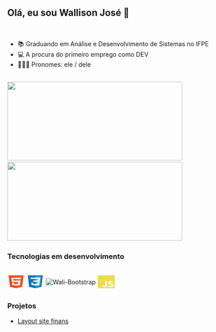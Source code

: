 ## Olá, eu sou Wallison José 👋
</br>

- 📚 Graduando em Análise e Desenvolvimento de Sistemas no IFPE 
- 💻 A procura do primeiro emprego como DEV 
- 👨🏿‍💻 Pronomes: ele / dele
</br>
<div display = "flex ">
 <img height= 180px width= 400px src ='https://github-readme-stats.vercel.app/api?username=wallisonjose&count_private=true&show_icons=true&show_icons=true&theme=tokyonight'>
 <img height= 180px width= 400px  src ='https://github-readme-stats.vercel.app/api/top-langs/?username=wallisonjose&repo=github-readme-stats&count_private=true&show_icons=true&show_icons=true&theme=tokyonight&layout=compact'>
</div>

### Tecnologias em desenvolvimento
<div style="display: inline_block"><br>
  <img align="center" alt="Wali-HTML" height="30" width="40" src="https://raw.githubusercontent.com/devicons/devicon/master/icons/html5/html5-original.svg">
  <img align="center" alt="Wali-CSS" height="30" width="40" src="https://raw.githubusercontent.com/devicons/devicon/master/icons/css3/css3-original.svg">
  <img align="center" alt="Wali-Bootstrap" height="30" width="40" src="https://cdn.jsdelivr.net/gh/devicons/devicon/icons/bootstrap/bootstrap-plain.svg" />
  <img align="center" alt="Wali-Js" height="30" width="40" src="https://raw.githubusercontent.com/devicons/devicon/master/icons/javascript/javascript-plain.svg">
</div>

##

### Projetos 

<ul>
 <li><a href='https://wallisonjose.github.io/site-finans/' target='blank'>Layout site finans</a></li>
</ul>





